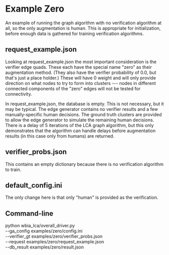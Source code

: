 # Example Zero

An example of running the graph algorithm with no verification
algorithm at all, so the only augmentation is human.  This is
appropriate for initialization, before enough data is gathered for
training verification algorithms.

## request_example.json

Looking at request_example.json the most important consideration is
the verifier edge quads. These each have the special name "zero" as
their augmentation method. (They also have the verifier probability of
0.0, but that's just a place holder.)  These will have 0 weight and
will only provide direction on what nodes to try to form into
clusters --- nodes in different connected components of the "zero"
edges will not be tested for connectivity.

In request_example.json, the database is empty.  This is not
necessary, but it may be typical.  The edge generator contains no
verifier results and a few manually-specific human decisions.  The
ground truth clusters are provided to allow the edge generator to
simulate the remaining human decisions.  There is a delay of 5
iterations of the LCA graph algorithm, but this only demonstrates that
the algorithm can handle delays before augmentation results (in this
case only from humans) are returned.

##  verifier_probs.json

This contains an empty dictionary because there is no verification
algorithm to train.

##  default_config.ini

The only change here is that only "human" is provided as the
verification.

##  Command-line

python wbia_lca/overall_driver.py \
    --ga_config examples/zero/config.ini \
    --verifier_gt examples/zero/verifier_probs.json \
    --request examples/zero/request_example.json \
    --db_result examples/zero/result.json
